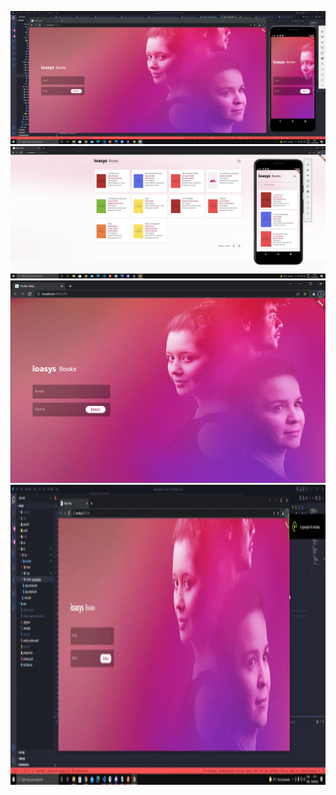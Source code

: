  <img src="assets/screenshots/03.png"/>  <img src="assets/screenshots/04.png"/><img src="assets/screenshots/01.png"/>  <img height="480px" src="assets/screenshots/login.gif"/> 
